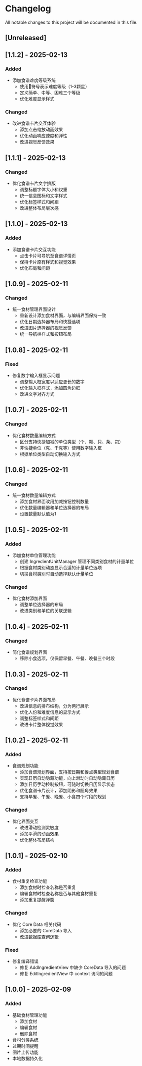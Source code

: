 # Changelog

All notable changes to this project will be documented in this file.

## [Unreleased]

## [1.1.2] - 2025-02-13

### Added
- 添加食谱难度等级系统
  - 使用🌟符号表示难度等级（1-3颗星）
  - 定义简单、中等、困难三个等级
  - 优化难度显示样式

### Changed
- 改进食谱卡片交互体验
  - 添加点击缩放动画效果
  - 优化动画响应速度和弹性
  - 改进视觉反馈效果

## [1.1.1] - 2025-02-13

### Changed
- 优化食谱卡片文字排版
  - 调整标题字体大小和权重
  - 统一信息图标和文字样式
  - 优化标签样式和间距
  - 改进整体布局层次感

## [1.1.0] - 2025-02-13

### Added
- 添加食谱卡片交互功能
  - 点击卡片可导航至食谱详情页
  - 保持卡片原有样式和视觉效果
  - 优化布局和间距

## [1.0.9] - 2025-02-11

### Changed
- 统一食材管理界面设计
  - 重新设计添加食材界面，与编辑界面保持一致
  - 优化日期选择器布局和快捷选项
  - 改进图片选择器的视觉反馈
  - 统一导航栏样式和按钮布局

## [1.0.8] - 2025-02-11

### Fixed
- 修复数字输入框显示问题
  - 调整输入框宽度以适应更长的数字
  - 优化输入框样式，添加圆角边框
  - 改进文字对齐方式

## [1.0.7] - 2025-02-11

### Changed
- 优化食材数量编辑方式
  - 区分支持快捷加减的单位类型（个、颗、只、条、包）
  - 非快捷单位（克、千克等）使用数字输入框
  - 根据单位类型自动切换输入方式

## [1.0.6] - 2025-02-11

### Changed
- 统一食材数量编辑方式
  - 添加食材界面改用加减按钮控制数量
  - 优化数量编辑器和单位选择器的布局
  - 设置数量默认值为1

## [1.0.5] - 2025-02-11

### Added
- 添加食材单位管理功能
  - 创建 IngredientUnitManager 管理不同类别食材的计量单位
  - 根据食材类别动态显示合适的计量单位选项
  - 切换食材类别时自动选择默认计量单位

### Changed
- 优化食材添加界面
  - 调整单位选择器的布局
  - 改进类别和单位的关联逻辑

## [1.0.4] - 2025-02-11

### Changed
- 简化食谱规划界面
  - 移除小食选项，仅保留早餐、午餐、晚餐三个时段

## [1.0.3] - 2025-02-11

### Changed
- 优化食谱卡片界面布局
  - 改进信息的排布结构，分为两行展示
  - 优化人份和难度信息的显示方式
  - 调整标签样式和间距
  - 改进卡片整体视觉效果

## [1.0.2] - 2025-02-11

### Added
- 食谱规划功能
  - 添加食谱规划界面，支持按日期和餐点类型规划食谱
  - 实现日历自动隐藏功能，向上滑动时自动隐藏日历
  - 添加日历手动控制按钮，可随时切换日历显示状态
  - 优化食谱卡片设计，添加阴影和圆角效果
  - 支持早餐、午餐、晚餐、小食四个时段的规划

### Changed
- 优化界面交互
  - 改进滑动检测灵敏度
  - 添加平滑的动画效果
  - 优化整体布局结构

## [1.0.1] - 2025-02-10

### Added
- 食材重复检查功能
  - 添加食材时检查名称是否重复
  - 编辑食材时检查名称是否与其他食材重复
  - 添加重复提醒弹窗

### Changed
- 优化 Core Data 相关代码
  - 添加必要的 CoreData 导入
  - 改进数据库查询逻辑

### Fixed
- 修复编译错误
  - 修复 AddIngredientView 中缺少 CoreData 导入的问题
  - 修复 EditIngredientView 中 context 访问的问题

## [1.0.0] - 2025-02-09

### Added
- 基础食材管理功能
  - 添加食材
  - 编辑食材
  - 删除食材
- 食材分类系统
- 过期时间提醒
- 图片上传功能
- 本地数据持久化
